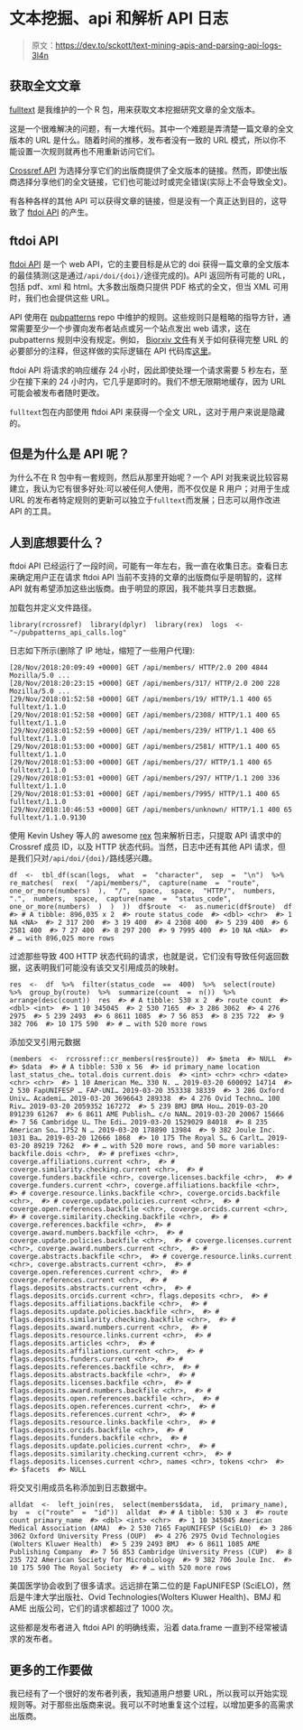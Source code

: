# 文本挖掘、api 和解析 API 日志

> 原文：<https://dev.to/sckott/text-mining-apis-and-parsing-api-logs-3l4n>

## 获取全文文章

[fulltext](https://github.com/ropensci/fulltext/) 是我维护的一个 R 包，用来获取文本挖掘研究文章的全文版本。

这是一个很难解决的问题，有一大堆代码。其中一个难题是弄清楚一篇文章的全文版本的 URL 是什么。随着时间的推移，发布者没有一致的 URL 模式，所以你不能设置一次规则就再也不用重新访问它们。

[Crossref API](https://github.com/CrossRef/rest-api-doc) 为选择分享它们的出版商提供了全文版本的链接。然而，即使出版商选择分享他们的全文链接，它们也可能过时或完全错误(实际上不会导致全文)。

有各种各样的其他 API 可以获得文章的链接，但是没有一个真正达到目的，这导致了 [ftdoi API](https://ftdoi.org/) 的产生。

## ftdoi API

[ftdoi API](https://ftdoi.org/) 是一个 web API，它的主要目标是从它的 doi 获得一篇文章的全文版本的最佳猜测(这是通过`/api/doi/{doi}/`途径完成的)。API 返回所有可能的 URL，包括 pdf、xml 和 html。大多数出版商只提供 PDF 格式的全文，但当 XML 可用时，我们也会提供这些 URL。

API 使用在 [pubpatterns](https://github.com/ropenscilabs/pubpatterns/tree/master/src) repo 中维护的规则。这些规则只是粗略的指导方针，通常需要至少一个步骤向发布者站点或另一个站点发出 web 请求，这在 pubpatterns 规则中没有规定。例如， [Biorxiv 文件](https://github.com/ropenscilabs/pubpatterns/blob/master/src/biorxiv.json)有关于如何获得完整 URL 的必要部分的注释，但这样做的实际逻辑在 API 代码库[这里](https://github.com/ropenscilabs/pubpatternsapi/blob/master/utils.rb#L590-L601)。

ftdoi API 将请求的响应缓存 24 小时，因此即使处理一个请求需要 5 秒左右，至少在接下来的 24 小时内，它几乎是即时的。我们不想无限期地缓存，因为 URL 可能会被发布者随时更改。

`fulltext`包在内部使用 ftdoi API 来获得一个全文 URL，这对于用户来说是隐藏的。

## 但是为什么是 API 呢？

为什么不在 R 包中有一套规则，然后从那里开始呢？一个 API 对我来说比较容易建立，我认为它有很多好处:可以被任何人使用，而不仅仅是 R 用户；对用于生成 URL 的发布者特定规则的更新可以独立于`fulltext`而发展；日志可以用作改进 API 的工具。

## 人到底想要什么？

ftdoi API 已经运行了一段时间，可能有一年左右，我一直在收集日志。查看日志来确定用户正在请求 ftdoi API 当前不支持的文章的出版商似乎是明智的，这样 API 就有希望添加这些出版商。由于明显的原因，我不能共享日志数据。

加载包并定义文件路径。

```
library(rcrossref)  library(dplyr)  library(rex)  logs  <-  "~/pubpatterns_api_calls.log" 
```

日志如下所示(删除了 IP 地址，缩短了一些用户代理):

```
[28/Nov/2018:20:09:49 +0000] GET /api/members/ HTTP/2.0 200 4844 Mozilla/5.0 ...
[28/Nov/2018:20:23:15 +0000] GET /api/members/317/ HTTP/2.0 200 228 Mozilla/5.0 ...
[29/Nov/2018:01:52:58 +0000] GET /api/members/19/ HTTP/1.1 400 65 fulltext/1.1.0
[29/Nov/2018:01:52:58 +0000] GET /api/members/2308/ HTTP/1.1 400 65 fulltext/1.1.0
[29/Nov/2018:01:52:59 +0000] GET /api/members/239/ HTTP/1.1 400 65 fulltext/1.1.0
[29/Nov/2018:01:53:00 +0000] GET /api/members/2581/ HTTP/1.1 400 65 fulltext/1.1.0
[29/Nov/2018:01:53:00 +0000] GET /api/members/27/ HTTP/1.1 400 65 fulltext/1.1.0
[29/Nov/2018:01:53:01 +0000] GET /api/members/297/ HTTP/1.1 200 336 fulltext/1.1.0
[29/Nov/2018:01:53:01 +0000] GET /api/members/7995/ HTTP/1.1 400 65 fulltext/1.1.0
[29/Nov/2018:10:46:53 +0000] GET /api/members/unknown/ HTTP/1.1 400 65 fulltext/1.1.0.9130 
```

使用 Kevin Ushey 等人的 awesome [rex](https://github.com/kevinushey/rex/) 包来解析日志，只提取 API 请求中的 Crossref 成员 ID，以及 HTTP 状态代码。当然，日志中还有其他 API 请求，但是我们只对`/api/doi/{doi}/`路线感兴趣。

```
df  <-  tbl_df(scan(logs,  what  =  "character",  sep  =  "\n")  %>%  re_matches(  rex(  "/api/members/",  capture(name  =  "route",  one_or_more(numbers)  ),  "/",  space,  space,  "HTTP/",  numbers,  ".",  numbers,  space,  capture(name  =  "status_code",  one_or_more(numbers)  )  )  ))  df$route  <-  as.numeric(df$route)  df  #> # A tibble: 896,035 x 2  #> route status_code  #> <dbl> <chr>  #> 1 NA <NA>  #> 2 317 200  #> 3 19 400  #> 4 2308 400  #> 5 239 400  #> 6 2581 400  #> 7 27 400  #> 8 297 200  #> 9 7995 400  #> 10 NA <NA>  #> # … with 896,025 more rows 
```

过滤那些导致 400 HTTP 状态代码的请求，也就是说，它们没有导致任何返回数据，这表明我们可能没有该交叉引用成员的映射。

```
res  <-  df  %>%  filter(status_code  ==  400)  %>%  select(route)  %>%  group_by(route)  %>%  summarize(count  =  n())  %>%  arrange(desc(count))  res  #> # A tibble: 530 x 2  #> route count  #> <dbl> <int>  #> 1 10 345045  #> 2 530 7165  #> 3 286 3062  #> 4 276 2975  #> 5 239 2493  #> 6 8611 1085  #> 7 56 853  #> 8 235 722  #> 9 382 706  #> 10 175 590  #> # … with 520 more rows 
```

添加交叉引用元数据

```
(members  <-  rcrossref::cr_members(res$route))  #> $meta  #> NULL  #>  #> $data  #> # A tibble: 530 x 56  #> id primary_name location last_status_che… total.dois current.dois  #> <int> <chr> <chr> <date> <chr> <chr>  #> 1 10 American Me… 330 N. … 2019-03-20 600092 14714  #> 2 530 FapUNIFESP … FAP-UNI… 2019-03-20 353338 38339  #> 3 286 Oxford Univ… Academi… 2019-03-20 3696643 289338  #> 4 276 Ovid Techno… 100 Riv… 2019-03-20 2059352 167272  #> 5 239 BMJ BMA Hou… 2019-03-20 891239 61267  #> 6 8611 AME Publish… c/o NAN… 2019-03-20 20067 15666  #> 7 56 Cambridge U… The Edi… 2019-03-20 1529029 84018  #> 8 235 American So… 1752 N … 2019-03-20 178890 13984  #> 9 382 Joule Inc. 1031 Ba… 2019-03-20 12666 1868  #> 10 175 The Royal S… 6 Carlt… 2019-03-20 89219 7262  #> # … with 520 more rows, and 50 more variables: backfile.dois <chr>,  #> # prefixes <chr>, coverge.affiliations.current <chr>,  #> # coverge.similarity.checking.current <chr>,  #> # coverge.funders.backfile <chr>, coverge.licenses.backfile <chr>,  #> # coverge.funders.current <chr>, coverge.affiliations.backfile <chr>,  #> # coverge.resource.links.backfile <chr>, coverge.orcids.backfile <chr>,  #> # coverge.update.policies.current <chr>,  #> # coverge.open.references.backfile <chr>, coverge.orcids.current <chr>,  #> # coverge.similarity.checking.backfile <chr>,  #> # coverge.references.backfile <chr>,  #> # coverge.award.numbers.backfile <chr>,  #> # coverge.update.policies.backfile <chr>,  #> # coverge.licenses.current <chr>, coverge.award.numbers.current <chr>,  #> # coverge.abstracts.backfile <chr>,  #> # coverge.resource.links.current <chr>, coverge.abstracts.current <chr>,  #> # coverge.open.references.current <chr>,  #> # coverge.references.current <chr>,  #> # flags.deposits.abstracts.current <chr>,  #> # flags.deposits.orcids.current <chr>, flags.deposits <chr>,  #> # flags.deposits.affiliations.backfile <chr>,  #> # flags.deposits.update.policies.backfile <chr>,  #> # flags.deposits.similarity.checking.backfile <chr>,  #> # flags.deposits.award.numbers.current <chr>,  #> # flags.deposits.resource.links.current <chr>,  #> # flags.deposits.articles <chr>,  #> # flags.deposits.affiliations.current <chr>,  #> # flags.deposits.funders.current <chr>,  #> # flags.deposits.references.backfile <chr>,  #> # flags.deposits.abstracts.backfile <chr>,  #> # flags.deposits.licenses.backfile <chr>,  #> # flags.deposits.award.numbers.backfile <chr>,  #> # flags.deposits.open.references.backfile <chr>,  #> # flags.deposits.open.references.current <chr>,  #> # flags.deposits.references.current <chr>,  #> # flags.deposits.resource.links.backfile <chr>,  #> # flags.deposits.orcids.backfile <chr>,  #> # flags.deposits.funders.backfile <chr>,  #> # flags.deposits.update.policies.current <chr>,  #> # flags.deposits.similarity.checking.current <chr>,  #> # flags.deposits.licenses.current <chr>, names <chr>, tokens <chr>  #>  #> $facets  #> NULL 
```

将交叉引用成员名称添加到日志数据中。

```
alldat  <-  left_join(res,  select(members$data,  id,  primary_name),  by  =  c("route"  =  "id"))  alldat  #> # A tibble: 530 x 3  #> route count primary_name  #> <dbl> <int> <chr>  #> 1 10 345045 American Medical Association (AMA)  #> 2 530 7165 FapUNIFESP (SciELO)  #> 3 286 3062 Oxford University Press (OUP)  #> 4 276 2975 Ovid Technologies (Wolters Kluwer Health)  #> 5 239 2493 BMJ  #> 6 8611 1085 AME Publishing Company  #> 7 56 853 Cambridge University Press (CUP)  #> 8 235 722 American Society for Microbiology  #> 9 382 706 Joule Inc.  #> 10 175 590 The Royal Society  #> # … with 520 more rows 
```

美国医学协会收到了很多请求。远远排在第二位的是 FapUNIFESP (SciELO)，然后是牛津大学出版社、Ovid Technologies(Wolters Kluwer Health)、BMJ 和 AME 出版公司，它们的请求都超过了 1000 次。

这些都是发布者进入 ftdoi API 的明确线索，沿着 data.frame 一直到不经常被请求的发布者。

## 更多的工作要做

我已经有了一个很好的发布者列表，我知道用户想要 URL，所以我可以开始实现规则等。对于那些出版商来说。我可以不时地重复这个过程，以增加更多的高需求出版商。